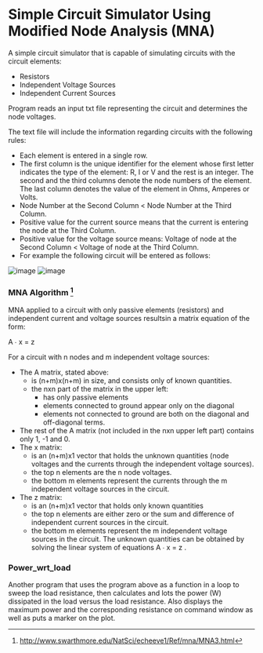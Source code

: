 
# Simple Circuit Simulator Using Modified Node Analysis (MNA)

A simple circuit simulator that is capable of simulating circuits with the circuit elements:

- Resistors
- Independent Voltage Sources
- Independent Current Sources

Program reads an input txt file representing the circuit and determines the node voltages.

The text file will include the information regarding circuits with the following rules:
- Each element is entered in a single row.
- The first column is the unique identifier for the element whose first letter indicates the type of the
element: R, I or V and the rest is an integer. The second and the third columns denote the node numbers
of the element. The last column denotes the value of the element in Ohms, Amperes or Volts.
- Node Number at the Second Column < Node Number at the Third Column.
- Positive value for the current source means that the current is entering the node at the Third Column.
- Positive value for the voltage source means: Voltage of node at the Second Column < Voltage of node at the Third Column.
- For example the following circuit will be entered as follows:

![image](https://user-images.githubusercontent.com/63296692/153558428-20ac80a0-2679-4a97-aea2-d86afce091af.png)
![image](https://user-images.githubusercontent.com/63296692/153558387-8a02a3bf-a7f3-46ed-96d1-f5e4d55c157c.png)


### MNA Algorithm [^1]

MNA applied to a circuit with only passive elements (resistors) and independent current and voltage sources resultsin a matrix equation of the form:

A ∙ x = z


For a circuit with n nodes and m independent voltage sources:
- The A matrix, stated above:
  - is (n+m)x(n+m) in size, and consists only of known quantities.
  - the nxn part of the matrix in the upper left:
     - has only passive elements
     - elements connected to ground appear only on the diagonal
     - elements not connected to ground are both on the diagonal and off-diagonal terms.
- The rest of the A matrix (not included in the nxn upper left part) contains only 1, -1 and 0.
- The x matrix:
  - is an (n+m)x1 vector that holds the unknown quantities (node voltages and the currents through the independent voltage sources).
  - the top n elements are the n node voltages.
  - the bottom m elements represent the currents through the m independent voltage sources in the circuit.
- The z matrix:
  - is an (n+m)x1 vector that holds only known quantities
  - the top n elements are either zero or the sum and difference of independent current sources in the circuit.
  - the bottom m elements represent the m independent voltage sources in the circuit.
The unknown quantities can be obtained by solving the linear system of equations A ∙ x = z .

### Power_wrt_load

Another program that uses the program above as a function in a loop to sweep the load resistance, then calculates and lots the power (W) dissipated in the load versus the load resistance. Also displays the maximum power and the corresponding resistance on command window as well as puts a marker on the plot.


[^1]: http://www.swarthmore.edu/NatSci/echeeve1/Ref/mna/MNA3.html
